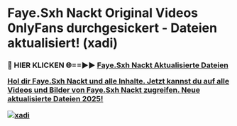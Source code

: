 # Faye.Sxh Nackt Original Videos 0nlyFans durchgesickert - Dateien aktualisiert! (xadi)

<h3>🔴 HIER KLICKEN 🌐==►► <a href="https://tinyurl.com/h6vf6nb8" rel="nofollow">Faye.Sxh Nackt Aktualisierte Dateien

Hol dir Faye.Sxh Nackt und alle Inhalte. Jetzt kannst du auf alle Videos und Bilder von Faye.Sxh Nackt zugreifen. Neue aktualisierte Dateien 2025!

[![xadi](https://i.imgur.com/sD4kR3V.gif)](https://tinyurl.com/h6vf6nb8)
